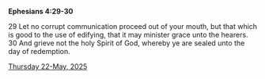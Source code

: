 **Ephesians 4:29-30**

29 Let no corrupt communication proceed out of your mouth, but that which is good to the use of edifying, that it may minister grace unto the hearers. 30 And grieve not the holy Spirit of God, whereby ye are sealed unto the day of redemption.

[Thursday 22-May, 2025](https://getbible.net/kjv/Ephesians/4/29-30)
